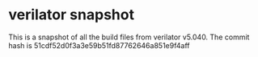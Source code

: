 verilator snapshot
==================

This is a snapshot of all the build files from verilator v5.040.
The commit hash is 51cdf52d0f3a3e59b51fd87762646a851e9f4aff